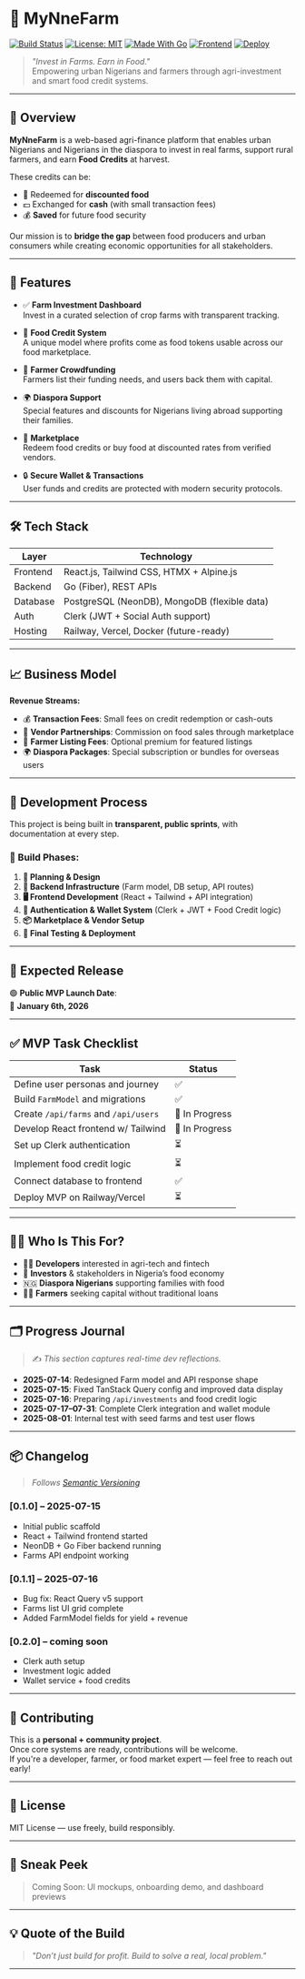 # 🌾 MyNneFarm

[![Build Status](https://img.shields.io/badge/build-passing-brightgreen)](https://github.com/your-repo)
[![License: MIT](https://img.shields.io/badge/license-MIT-blue.svg)](./LICENSE)
[![Made With Go](https://img.shields.io/badge/back-end-Go-blue)](https://go.dev)
[![Frontend](https://img.shields.io/badge/front-end-React-lightblue)](https://reactjs.org)
[![Deploy](https://img.shields.io/badge/deploy-Railway/Vercel-black)](https://vercel.com)

> _"Invest in Farms. Earn in Food."_  
> Empowering urban Nigerians and farmers through agri-investment and smart food credit systems.

---

## 🧭 Overview

**MyNneFarm** is a web-based agri-finance platform that enables urban Nigerians and Nigerians in the diaspora to invest in real farms, support rural farmers, and earn **Food Credits** at harvest.

These credits can be:

- 🍚 Redeemed for **discounted food**
- 💵 Exchanged for **cash** (with small transaction fees)
- 💰 **Saved** for future food security

Our mission is to **bridge the gap** between food producers and urban consumers while creating economic opportunities for all stakeholders.

---

## 🚀 Features

- ✅ **Farm Investment Dashboard**  
  Invest in a curated selection of crop farms with transparent tracking.

- 🧾 **Food Credit System**  
  A unique model where profits come as food tokens usable across our food marketplace.

- 💼 **Farmer Crowdfunding**  
  Farmers list their funding needs, and users back them with capital.

- 🌍 **Diaspora Support**  
  Special features and discounts for Nigerians living abroad supporting their families.

- 🛒 **Marketplace**  
  Redeem food credits or buy food at discounted rates from verified vendors.

- 🔒 **Secure Wallet & Transactions**  
  User funds and credits are protected with modern security protocols.

---

## 🛠️ Tech Stack

| Layer     | Technology                            |
|-----------|----------------------------------------|
| Frontend  | React.js, Tailwind CSS, HTMX + Alpine.js |
| Backend   | Go (Fiber), REST APIs                 |
| Database  | PostgreSQL (NeonDB), MongoDB (flexible data) |
| Auth      | Clerk (JWT + Social Auth support)     |
| Hosting   | Railway, Vercel, Docker (future-ready) |

---

## 📈 Business Model

**Revenue Streams:**

- 💰 **Transaction Fees**: Small fees on credit redemption or cash-outs  
- 🛒 **Vendor Partnerships**: Commission on food sales through marketplace  
- 🌾 **Farmer Listing Fees**: Optional premium for featured listings  
- 🌍 **Diaspora Packages**: Special subscription or bundles for overseas users  

---

## 🧗 Development Process

This project is being built in **transparent, public sprints**, with documentation at every step.

### 🔨 Build Phases:

1. **📐 Planning & Design**
2. **🧱 Backend Infrastructure** (Farm model, DB setup, API routes)
3. **🖥️ Frontend Development** (React + Tailwind + API integration)
4. **🔐 Authentication & Wallet System** (Clerk + JWT + Food Credit logic)
5. **📦 Marketplace & Vendor Setup**
6. **🚀 Final Testing & Deployment**

---

## 📅 Expected Release

🟢 **Public MVP Launch Date**:  
📆 **January 6th, 2026**

---

## ✅ MVP Task Checklist

| Task                                       | Status |
|--------------------------------------------|--------|
| Define user personas and journey           | ✅     |
| Build `FarmModel` and migrations           | ✅     |
| Create `/api/farms` and `/api/users`       | 🔄 In Progress |
| Develop React frontend w/ Tailwind         | 🔄 In Progress |
| Set up Clerk authentication                | ⏳     |
| Implement food credit logic                | ⏳     |
| Connect database to frontend               | ✅     |
| Deploy MVP on Railway/Vercel               | ⏳     |

---

## 🙋‍♂️ Who Is This For?

- 🧑‍💻 **Developers** interested in agri-tech and fintech  
- 💼 **Investors** & stakeholders in Nigeria’s food economy  
- 🇳🇬 **Diaspora Nigerians** supporting families with food  
- 👩‍🌾 **Farmers** seeking capital without traditional loans  

---

## 🗂️ Progress Journal

> ✍️ _This section captures real-time dev reflections._

- **2025-07-14**: Redesigned Farm model and API response shape  
- **2025-07-15**: Fixed TanStack Query config and improved data display  
- **2025-07-16**: Preparing `/api/investments` and food credit logic  
- **2025-07-17–07-31**: Complete Clerk integration and wallet module  
- **2025-08-01**: Internal test with seed farms and test user flows

---

## 📦 Changelog

> _Follows [Semantic Versioning](https://semver.org/)_

### [0.1.0] – 2025-07-15  
- Initial public scaffold  
- React + Tailwind frontend started  
- NeonDB + Go Fiber backend running  
- Farms API endpoint working  

### [0.1.1] – 2025-07-16  
- Bug fix: React Query v5 support  
- Farms list UI grid complete  
- Added FarmModel fields for yield + revenue  

### [0.2.0] – coming soon  
- Clerk auth setup  
- Investment logic added  
- Wallet service + food credits

---

## 🤝 Contributing

This is a **personal + community project**.  
Once core systems are ready, contributions will be welcome.  
If you're a developer, farmer, or food market expert — feel free to reach out early!

---

## 📜 License

MIT License — use freely, build responsibly.

---

## 📸 Sneak Peek

> Coming Soon: UI mockups, onboarding demo, and dashboard previews

---

## 💡 Quote of the Build

> _"Don’t just build for profit. Build to solve a real, local problem."_

---


